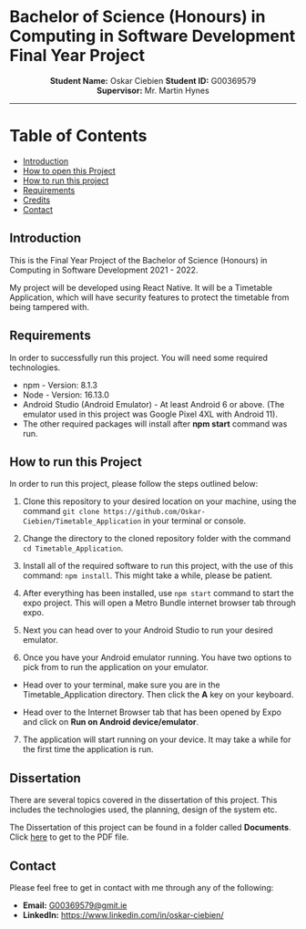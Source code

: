 # Bachelor of Science (Honours) in Computing in Software Development Final Year Project

<p align="center">
    <strong>Student Name:</strong> Oskar Ciebien   <strong>Student ID:</strong> G00369579
    <br>
    <strong>Supervisor:</strong> Mr. Martin Hynes
</p>

---

# Table of Contents

- [Introduction](#introduction)
- [How to open this Project](#how-to-open-this-project)
- [How to run this project](#how-to-run-this-project)
- [Requirements](#requirements)
- [Credits](#credits)
- [Contact](#contact)

## Introduction

This is the Final Year Project of the Bachelor of Science (Honours) in Computing in Software Development 2021 - 2022.

My project will be developed using React Native. It will be a Timetable Application, which will have security features to protect the timetable from being tampered with.

## Requirements

In order to successfully run this project. You will need some required technologies.

- npm - Version: 8.1.3
- Node - Version: 16.13.0
- Android Studio (Android Emulator) - At least Android 6 or above. (The emulator used in this project was Google Pixel 4XL with Android 11).
- The other required packages will install after **npm start** command was run.

## How to run this Project

In order to run this project, please follow the steps outlined below:

1. Clone this repository to your desired location on your machine, using the command `git clone https://github.com/Oskar-Ciebien/Timetable_Application` in your terminal or console.

2. Change the directory to the cloned repository folder with the command `cd Timetable_Application`.

3. Install all of the required software to run this project, with the use of this command: `npm install`. This might take a while, please be patient.

4. After everything has been installed, use `npm start` command to start the expo project. This will open a Metro Bundle internet browser tab through expo.

5. Next you can head over to your Android Studio to run your desired emulator.

6. Once you have your Android emulator running. You have two options to pick from to run the application on your emulator.

- Head over to your terminal, make sure you are in the Timetable_Application directory. Then click the **A** key on your keyboard.

- Head over to the Internet Browser tab that has been opened by Expo and click on **Run on Android device/emulator**.

7. The application will start running on your device. It may take a while for the first time the application is run.

## Dissertation

There are several topics covered in the dissertation of this project. This includes the technologies used, the planning, design of the system etc.

The Dissertation of this project can be found in a folder called **Documents**. Click [here](Documents/Dissertation.pdf) to get to the PDF file.

## Contact

Please feel free to get in contact with me through any of the following:

- **Email:** G00369579@gmit.ie
- **LinkedIn:** https://www.linkedin.com/in/oskar-ciebien/
